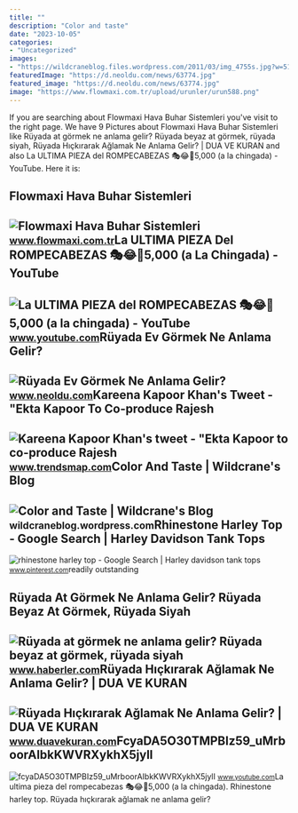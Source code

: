 ```yaml
---
title: ""
description: "Color and taste"
date: "2023-10-05"
categories:
- "Uncategorized"
images:
- "https://wildcraneblog.files.wordpress.com/2011/03/img_4755s.jpg?w=510&amp;h=340"
featuredImage: "https://d.neoldu.com/news/63774.jpg"
featured_image: "https://d.neoldu.com/news/63774.jpg"
image: "https://www.flowmaxi.com.tr/upload/urunler/urun588.png"
---
```


If you are searching about Flowmaxi Hava Buhar Sistemleri you've visit to the right page. We have 9 Pictures about Flowmaxi Hava Buhar Sistemleri like Rüyada at görmek ne anlama gelir? Rüyada beyaz at görmek, rüyada siyah, Rüyada Hıçkırarak Ağlamak Ne Anlama Gelir? | DUA VE KURAN and also La ULTIMA PIEZA del ROMPECABEZAS 🎭😂🧘5,000 (a la chingada) - YouTube. Here it is:

Flowmaxi Hava Buhar Sistemleri
------------------------------

 ![Flowmaxi Hava Buhar Sistemleri](https://www.flowmaxi.com.tr/upload/urunler/urun588.png) <small>www.flowmaxi.com.tr</small>La ULTIMA PIEZA Del ROMPECABEZAS 🎭😂🧘5,000 (a La Chingada) - YouTube
-------------------------------------------------------------------

 ![La ULTIMA PIEZA del ROMPECABEZAS 🎭😂🧘5,000 (a la chingada) - YouTube](https://i.ytimg.com/vi/KdZ3OosEZ6s/hq2.jpg?sqp=-oaymwEoCOADEOgC8quKqQMcGADwAQH4Ad4EgAK4CIoCDAgAEAEYZSBMKGMwDw==&rs=AOn4CLCfzFvJaPoNerKMbSKycXF-fCyaDA) <small>www.youtube.com</small>Rüyada Ev Görmek Ne Anlama Gelir?
---------------------------------

 ![Rüyada Ev Görmek Ne Anlama Gelir?](https://d.neoldu.com/news/63774.jpg) <small>www.neoldu.com</small>Kareena Kapoor Khan's Tweet - "Ekta Kapoor To Co-produce Rajesh
---------------------------------------------------------------

 ![Kareena Kapoor Khan's tweet - "Ekta Kapoor to co-produce Rajesh](https://pbs.twimg.com/media/Fcyada8X0AANSFu.jpg) <small>www.trendsmap.com</small>Color And Taste | Wildcrane's Blog
----------------------------------

 ![Color and Taste | Wildcrane's Blog](https://wildcraneblog.files.wordpress.com/2011/03/img_4755s.jpg?w=510&h=340) <small>wildcraneblog.wordpress.com</small>Rhinestone Harley Top - Google Search | Harley Davidson Tank Tops
-----------------------------------------------------------------

 ![rhinestone harley top - Google Search | Harley davidson tank tops](https://i.pinimg.com/originals/58/28/e4/5828e41a3e73a55e0df4875f13b79daf.png) <small>www.pinterest.com</small>readily outstanding

Rüyada At Görmek Ne Anlama Gelir? Rüyada Beyaz At Görmek, Rüyada Siyah
----------------------------------------------------------------------

 ![Rüyada at görmek ne anlama gelir? Rüyada beyaz at görmek, rüyada siyah](https://foto.haberler.com/haber/2019/10/30/ruyada-at-gormek-ne-anlama-gelir-12566959_7097_m.jpg) <small>www.haberler.com</small>Rüyada Hıçkırarak Ağlamak Ne Anlama Gelir? | DUA VE KURAN
---------------------------------------------------------

 ![Rüyada Hıçkırarak Ağlamak Ne Anlama Gelir? | DUA VE KURAN](https://www.duavekuran.com/wp-content/uploads/2020/06/Ruyada-Hickirarak-Aglamak-Ne-Anlama-Gelir.jpg) <small>www.duavekuran.com</small>FcyaDA5O30TMPBIz59\_uMrboorAIbkKWVRXykhX5jylI
---------------------------------------------

 ![fcyaDA5O30TMPBIz59_uMrboorAIbkKWVRXykhX5jylI](https://yt3.googleusercontent.com/fcyaDA5O30TMPBIz59_uMrboorAIbkKWVRXykhX5jylI_mHsQMtKYRKrSU6WFKQalZc67BxTzAc=s900-c-k-c0x00ffffff-no-rj) <small>www.youtube.com</small>La ultima pieza del rompecabezas 🎭😂🧘5,000 (a la chingada). Rhinestone harley top. Rüyada hıçkırarak ağlamak ne anlama gelir?
